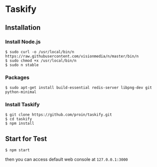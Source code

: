 # Taskify

## Installation

### Install Node.js

```
$ sudo curl -o /usr/local/bin/n https://raw.githubusercontent.com/visionmedia/n/master/bin/n
$ sudo chmod +x /usr/local/bin/n
$ sudo n stable
```

### Packages

```
$ sudo apt-get install build-essential redis-server libpng-dev git python-minimal
```

### Install Taskify

```
$ git clone https://github.com/proin/taskify.git
$ cd taskify
$ npm install
```

## Start for Test

```
$ npm start
```

then you can access default web console at `127.0.0.1:3000`